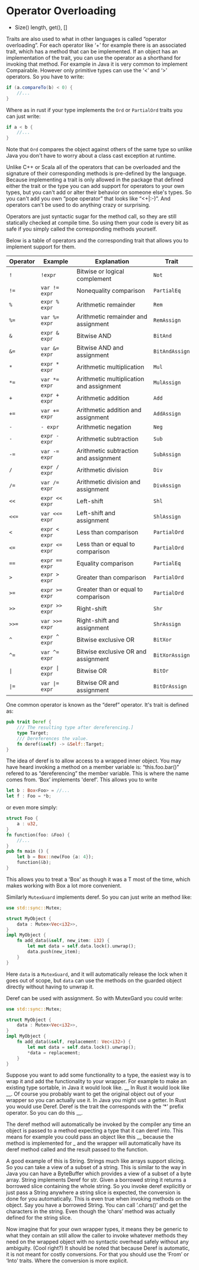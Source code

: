 # Operator Overloading

  * Size() length, get(), []

Traits are also used to what in other languages is called “operator overloading”. For each operator like ‘+’ for example there is an associated trait, which has a method that can be implemented. If an object has an implementation of the trait, you can use the operator as a shorthand for invoking that method. For example in Java it is very common to implement Compairable. However only primitive types can use the ‘<’ and ‘>’ operators. So you have to write:
```java
if (a.compareTo(b) < 0) {
    //...
}
```
Where as in rust if your type implements the `Ord` or `PartialOrd` traits you can just write:
```rust
if a < b {
    //...
}
```
Note that `Ord` compares the object against others of the same type so unlike Java you don't have to worry about a class cast exception at runtime.

Unlike C++ or Scala all of the operators that can be overloaded and the signature of their corresponding methods is pre-defined by the language. Because implementing a trait is only allowed in the package that defined either the trait or the type you can add support for operators to your own types, but you can't add or alter their behavior on someone else's types. So you can't add you own “pope operator” that looks like “<+|:-)”. And operators can't be used to do anything crazy or surprising.

Operators are just syntactic sugar for the method call, so they are still statically checked at compile time. So using them your code is every bit as safe if you simply called the corresponding methods yourself. 

Below is a table of operators and the corresponding trait that allows you to implement support for them.

| Operator | Example | Explanation | Trait |
|----------|---------|-------------|---------------|
| `!` | `!expr` | Bitwise or logical complement | `Not` |
| `!=` | `var != expr` | Nonequality comparison | `PartialEq` |
| `%` | `expr % expr` | Arithmetic remainder | `Rem` |
| `%=` | `var %= expr` | Arithmetic remainder and assignment | `RemAssign` |
| `&` | `expr & expr` | Bitwise AND | `BitAnd` |
| `&=` | `var &= expr` | Bitwise AND and assignment | `BitAndAssign` 
| `*` | `expr * expr` | Arithmetic multiplication | `Mul` |
| `*=` | `var *= expr` | Arithmetic multiplication and assignment | `MulAssign` |
| `+` | `expr + expr` | Arithmetic addition | `Add` |
| `+=` | `var += expr` | Arithmetic addition and assignment | `AddAssign` |
| `-` | `- expr` | Arithmetic negation | `Neg` |
| `-` | `expr - expr` | Arithmetic subtraction | `Sub` |
| `-=` | `var -= expr` | Arithmetic subtraction and assignment | `SubAssign` |
| `/` | `expr / expr` | Arithmetic division | `Div` |
| `/=` | `var /= expr` | Arithmetic division and assignment | `DivAssign` |
| `<<` | `expr << expr` | Left-shift | `Shl` |
| `<<=` | `var <<= expr` | Left-shift and assignment | `ShlAssign` |
| `<` | `expr < expr` | Less than comparison | `PartialOrd` |
| `<=` | `expr <= expr` | Less than or equal to comparison | `PartialOrd` |
| `==` | `expr == expr` | Equality comparison | `PartialEq` |
| `>` | `expr > expr` | Greater than comparison | `PartialOrd` |
| `>=` | `expr >= expr` | Greater than or equal to comparison | `PartialOrd` |
| `>>` | `expr >> expr` | Right-shift | `Shr` |
| `>>=` | `var >>= expr` | Right-shift and assignment | `ShrAssign` |
| `^` | `expr ^ expr` | Bitwise exclusive OR | `BitXor` |
| `^=` | `var ^= expr` | Bitwise exclusive OR and assignment | `BitXorAssign` |
| <code>\|</code> | <code>expr \| expr</code> | Bitwise OR | `BitOr` |
| <code>\|=</code> | <code>var \|= expr</code> | Bitwise OR and assignment | `BitOrAssign` |

One common operator is known as the “deref” operator. It's trait is defined as:
```rust
pub trait Deref {
    /// The resulting type after dereferencing.]
    type Target;
    /// Dereferences the value.
    fn deref(&self) -> &Self::Target;
}
```
The idea of deref is to allow access to a wrapped inner object. You may have heard invoking a method on a member variable is: “this.foo.bar()” refered to as “dereferencing” the member variable. This is where the name comes from. ‘Box’ implements 'deref’. This allows you to write 
```rust 
let b : Box<Foo> = //...
let f : Foo = *b;
``` 
or even more simply:
```rust
struct Foo { 
    a : u32,
}
fn function(foo: &Foo) {
    //...
}
pub fn main () {
    let b = Box::new(Foo {a: 4});
    function(&b);
}
```
This allows you to treat a 'Box<T>’ as though it was a T most of the time, which makes working with Box a lot more convenient.

Similarly `MutexGuard` implements deref. So you can just write an method like:
```rust
use std::sync::Mutex;

struct MyObject {
    data : Mutex<Vec<i32>>,
}
impl MyObject {
    fn add_data(&self, new_item: i32) {
        let mut data = self.data.lock().unwrap();
        data.push(new_item);
    }
}
```
Here `data` is a `MutexGuard`, and it will automatically release the lock when it goes out of scope, but `data` can use the methods on the guarded object directly without having to unwrap it. 

Deref can be used with assignment. So with MutexGard you could write:
```rust
use std::sync::Mutex;

struct MyObject {
    data : Mutex<Vec<i32>>,
}
impl MyObject {
    fn add_data(&self, replacement: Vec<i32>) {
        let mut data = self.data.lock().unwrap();
        *data = replacement;
    }
}
```
Suppose you want to add some functionality to a type, the easiest way is to wrap it and add the functionality to your wrapper. For example to make an existing type sortable, in Java it would look like.
__
In Rust it would look like __. Of course you probably want to get the original object out of your wrapper so you can actually use it. In Java you might use a getter. In Rust you would use Deref. Deref is the trait the corresponds with the ‘*’ prefix operator. So you can do this __. 

The deref method will automatically be invoked by the compiler any time an object is passed to a method expecting a type that it can deref into. This means for example you could pass an object like this __ because the method is implemented for _ and the wrapper will automatically have its deref method called and the result passed to the function. 

A good example of this is String. Strings much like arrays support slicing. So you can take a view of a subset of a string. This is similar to the way in Java you can have a ByteBuffer which provides a view of a subset of a byte array. String implements Deref for str. Given a borrowed string it returns a borrowed slice containing the whole string. So you invoke deref explicitly or just pass a String anywhere a string slice is expected, the conversion is done for you automatically. This is even true when invoking methods on the object. Say you have a borrowed String. You can call ‘.chars()’ and get the characters in the string. Even though the ‘chars’ method was actually defined for the string slice. 

Now imagine that for your own wrapper types, it means they be generic to what they contain an still allow the caller to invoke whatever methods they need on the wrapped object with no syntactic overhead safely without any ambiguity. (Cool right?) It should be noted that because Deref is automatic, it is not meant for costly conversions. For that you should use the ‘From’ or ‘Into’ traits. Where the conversion is more explicit. 
